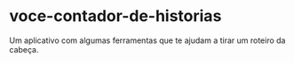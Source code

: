 # voce-contador-de-historias
Um aplicativo com algumas ferramentas que te ajudam a tirar um roteiro da cabeça.
